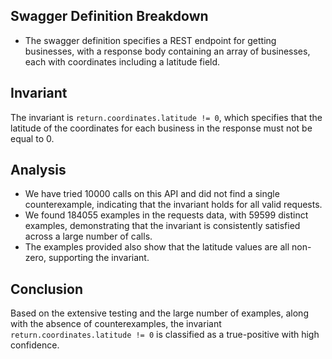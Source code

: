 ## Swagger Definition Breakdown
- The swagger definition specifies a REST endpoint for getting businesses, with a response body containing an array of businesses, each with coordinates including a latitude field.

## Invariant
The invariant is `return.coordinates.latitude != 0`, which specifies that the latitude of the coordinates for each business in the response must not be equal to 0.

## Analysis
- We have tried 10000 calls on this API and did not find a single counterexample, indicating that the invariant holds for all valid requests.
- We found 184055 examples in the requests data, with 59599 distinct examples, demonstrating that the invariant is consistently satisfied across a large number of calls.
- The examples provided also show that the latitude values are all non-zero, supporting the invariant.

## Conclusion
Based on the extensive testing and the large number of examples, along with the absence of counterexamples, the invariant `return.coordinates.latitude != 0` is classified as a true-positive with high confidence.
